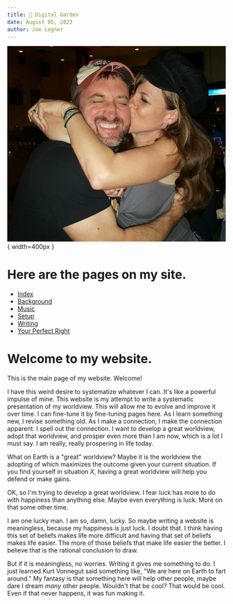 ```yaml
---
title: 🌱 Digital Garden
date: August 05, 2023
author: Joe Legner
---
```


![My face tells the story.](images/Joe-and-julie-happy.png){ width=400px }

# Here are the pages on my site.

- [Index](index.html)
- [Background](background.html)
- [Music](music.html)
- [Setup](setup.html)
- [Writing](writing.html)
- [Your Perfect Right](your-perfect-right.html)

# Welcome to my website. 

This is the main page of my website. Welcome!

I have this weird desire to systematize whatever I can. It's like a powerful impulse of mine. This website is my attempt to write a systematic presentation of my worldview. This will allow me to evolve and improve it over time. I can fine-tune it by fine-tuning pages here. As I learn something new, I revise something old. As I make a connection, I make the connection apparent. I spell out the connection. I want to develop a great worldview, adopt that worldview, and prosper even more than I am now, which is a lot I must say. I am really, really prospering in life today.

What on Earth is a "great" worldview? Maybe it is the worldview the adopting of which maximizes the outcome given your current situation. If you find yourself in situation $X$, having a great worldview will help you defend or make gains. 

OK, so I'm trying to develop a great worldview. I fear luck has more to do with happiness than anything else. Maybe even everything is luck. More on that some other time.

I am one lucky man. I am so, damn, lucky. So maybe writing a website is meaningless, because my happiness is just luck. I doubt that. I think having this set of beliefs makes life more difficult and having that set of beliefs makes life easier. The more of those beliefs that make life easier the better. I believe that is the rational conclusion to draw. 

But if it is meaningless, no worries. Writing it gives me something to do. I just learned Kurt Vonnegut said something like, "We are here on Earth to fart around." My fantasy is that something here will help other people, maybe dare I dream _many_ other people. Wouldn't that be cool? That would be cool. Even if that never happens, it was fun making it.
